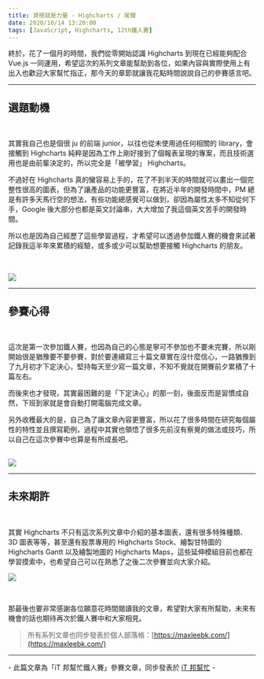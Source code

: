 ```yaml
---
title: 資視就是力量 - Highcharts / 尾聲
date: 2020/10/14 13:20:00
tags: [JavaScript, Highcharts, 12th鐵人賽]
---
```


終於，花了一個月的時間，我們從零開始認識 Highcharts 到現在已經能夠配合 Vue.js 一同運用，希望這次的系列文章能幫助到各位，如果內容與實際使用上有出入也歡迎大家幫忙指正，那今天的章節就讓我花點時間說說自己的參賽感言吧。

---

## 選題動機

<br/>

其實我自己也是個很 ju 的前端 junior，以往也從未使用過任何相關的 library，會接觸到 Highcharts 純粹是因為工作上剛好接到了個報表呈現的專案，而且技術選用也是由前輩決定的，所以完全是「被學習」 Highcharts。

不過好在 Highcharts 真的蠻容易上手的，花了不到半天的時間就可以畫出一個完整性很高的圖表，但為了讓產品的功能更豐富，在將近半年的開發時間中，PM 總是有許多天馬行空的想法，有些功能總感覺可以做到，卻因為屬性太多不知從何下手，Google 後大部分也都是英文討論串，大大增加了我這個英文苦手的開發時間。

所以也是因為自己經歷了這些學習過程，才希望可以透過參加鐵人賽的機會來試著記錄我這半年來累積的經驗，或多或少可以幫助想要接觸 Highcharts 的朋友。

<br/>

<img src="learning.png" style="max-width: 400px; margin: 16px auto 0;" />

---

## 參賽心得

<br/>

這次是第一次參加鐵人賽，也因為自己的心態是寧可不參加也不要未完賽，所以剛開始很是猶豫要不要參賽，對於要連續寫三十篇文章實在沒什麼信心，一路猶豫到了九月初才下定決心，堅持每天至少寫一篇文章，不知不覺就在開賽前夕累積了十篇左右。

而後來也才發現，其實最困難的是「下定決心」的那一刻，後面反而是習慣成自然，下班到家就是會自動打開電腦完成文章。

另外收穫最大的是，自己為了讓文章內容更豐富，所以花了很多時間在研究每個屬性的特性並且撰寫範例，過程中其實也領悟了很多先前沒有察覺的做法或技巧，所以自己在這次參賽中也算是有所成長吧。

<img src="write.png" style="max-width: 400px; margin: 16px auto 0;" />

---

## 未來期許

<br/>

其實 Highcharts 不只有這次系列文章中介紹的基本圖表，還有很多特殊種類、3D 圖表等等，甚至還有股票專用的 Highcharts Stock、繪製甘特圖的 Highcharts Gantt 以及繪製地圖的 Highcharts Maps，這些延伸模組目前也都在學習摸索中，也希望自己可以在熟悉了之後二次參賽並向大家介紹。

![](map.png)

<br/>

那最後也要非常感謝各位願意花時間閱讀我的文章，希望對大家有所幫助，未來有機會的話也期待再次於鐵人賽中和大家相見。

> 所有系列文章也同步發表於個人部落格：[https://maxleebk.com/](https://maxleebk.com/)

---

\- 此篇文章為「iT 邦幫忙鐵人賽」參賽文章，同步發表於 [iT 邦幫忙](https://ithelp.ithome.com.tw/articles/10253136) -
